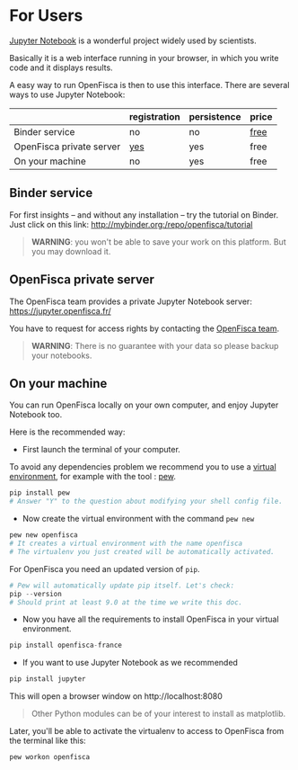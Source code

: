 # For Users

[Jupyter Notebook](http://jupyter.org/) is a wonderful project widely used by scientists.

Basically it is a web interface running in your browser, in which you write code and it displays results.

A easy way to run OpenFisca is then to use this interface. There are several ways to use Jupyter Notebook:

|                          | registration | persistence | price |
| --                       | --           | --          | --    |
| Binder service           | no           | no          | [free](http://docs.mybinder.org/faq)  |
| OpenFisca private server | [yes](https://www.openfisca.fr/contact)          | yes         | free  |
| On your machine          | no           | yes         | free  |

## Binder service

For first insights – and without any installation – try the tutorial on Binder. Just click on this link: http://mybinder.org:/repo/openfisca/tutorial 

> **WARNING**: you won't be able to save your work on this platform. But you may download it.

## OpenFisca private server

The OpenFisca team provides a private Jupyter Notebook server: https://jupyter.openfisca.fr/

You have to request for access rights by contacting the [OpenFisca team](https://github.com/openfisca).

  >**WARNING**: There is no guarantee with your data so please backup your notebooks.

## On your machine

You can run OpenFisca locally on your own computer, and enjoy Jupyter Notebook too.

Here is the recommended way:    
- First launch the terminal of your computer.


To avoid any dependencies problem we recommend you to use a [virtual environment](https://virtualenv.pypa.io/en/stable/), for example with the tool : [pew](https://github.com/berdario/pew#command-reference).

```python
pip install pew
# Answer "Y" to the question about modifying your shell config file.
```
- Now create the virtual environment with the command `pew new`

```python
pew new openfisca
# It creates a virtual environment with the name openfisca
# The virtualenv you just created will be automatically activated.
```
For OpenFisca you need an updated version of `pip`.
```python
# Pew will automatically update pip itself. Let's check:
pip --version
# Should print at least 9.0 at the time we write this doc.
```
- Now you have all the requirements to install OpenFisca in your virtual environment.

```python
pip install openfisca-france 
```
- If you want to use Jupyter Notebook as we recommended

```python
pip install jupyter
```
This will open a browser window on http://localhost:8080

> Other Python modules can be of your interest to install as matplotlib.

Later, you'll be able to activate the virtualenv to access to OpenFisca from the terminal like this:

```
pew workon openfisca
```